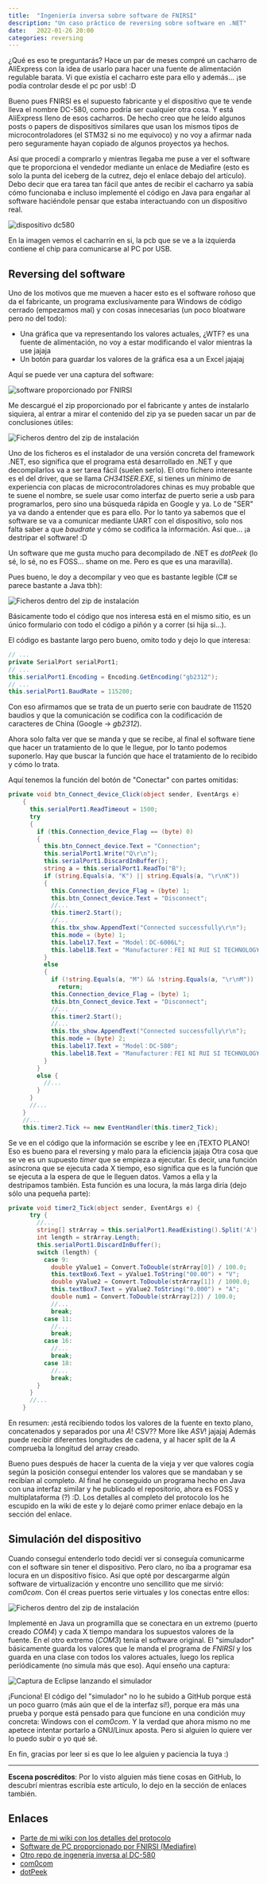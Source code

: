 ```yaml
---
title:  "Ingeniería inversa sobre software de FNIRSI"
description: "Un caso práctico de reversing sobre software en .NET"
date:   2022-01-26 20:00
categories: reversing
---
```

¿Qué es eso te preguntarás? Hace un par de meses compré un cacharro de AliExpress con la 
idea de usarlo para hacer una fuente de alimentación regulable barata. Vi que existía el 
cacharro este para ello y además... ¡se podía controlar desde el pc por usb! :D

Bueno pues FNIRSI es el supuesto fabricante y el dispositivo que te vende lleva el nombre
DC-580, como podría ser cualquier otra cosa. Y está AliExpress lleno de esos cacharros.
De hecho creo que he leído algunos posts o papers de dispositivos similares que usan los
mismos tipos de microcontroladores (el STM32 si no me equivoco) y no voy a afirmar nada
pero seguramente hayan copiado de algunos proyectos ya hechos.

Así que procedí a comprarlo y mientras llegaba me puse a ver el software que te 
proporciona el vendedor mediante un enlace de Mediafire (esto es solo la punta del 
iceberg de la cutrez, dejo el enlace debajo del artículo). Debo decir que era tarea tan 
fácil que antes de recibir el cacharro ya sabía cómo funcionaba e incluso implementé el 
código en Java para engañar al software haciéndole pensar que estaba interactuando con un
dispositivo real.

![dispositivo dc580]({{site.url}}/assets/images/dc580/dc580.jpg)

En la imagen vemos el cacharrín en si, la pcb que se ve a la izquierda contiene el chip
para comunicarse al PC por USB.

## Reversing del software
Uno de los motivos que me mueven a hacer esto es el software roñoso que da el fabricante,
un programa exclusivamente para Windows de código cerrado (empezamos mal) y con cosas
innecesarias (un poco bloatware pero no del todo):

* Una gráfica que va representando los valores actuales, ¿WTF? es una fuente de 
alimentación, no voy a estar modificando el valor mientras la use jajaja
* Un botón para guardar los valores de la gráfica esa a un Excel jajajaj

Aquí se puede ver una captura del software:

![software proporcionado por FNIRSI]({{site.url}}/assets/images/dc580/fnirsi_software.png)

Me descargué el zip proporcionado por el fabricante y antes de instalarlo siquiera, al
entrar a mirar el contenido del zip ya se pueden sacar un par de conclusiones útiles:

![Ficheros dentro del zip de instalación]({{site.url}}/assets/images/dc580/ficheros_instalador.png)

Uno de los ficheros es el instalador de una versión concreta del framework .NET, eso
significa que el programa está desarrollado en .NET y que decompilarlos va a ser tarea 
fácil (suelen serlo). El otro fichero interesante es el del driver, que se llama 
*CH341SER.EXE*, si tienes un mínimo de experiencia con placas de microcontroladores 
chinas es muy probable que te suene el nombre, se suele usar como interfaz de puerto 
serie a usb para programarlos, pero sino una búsqueda rápida en Google y ya. Lo de "SER"
ya va dando a entender que es para ello. Por lo tanto ya sabemos que el software se va a
comunicar mediante UART con el dispositivo, solo nos falta saber a que *baudrate* y cómo
se codifica la información. Así que... ¡a destripar el software! :D

Un software que me gusta mucho para decompilado de .NET es *dotPeek* (lo sé, lo sé, no es
FOSS... shame on me. Pero es que es una maravilla).

Pues bueno, le doy a decompilar y veo que es bastante legible (C# se parece bastante a 
Java tbh):

![Ficheros dentro del zip de instalación]({{site.url}}/assets/images/dc580/dotpeek1.png)

Básicamente todo el código que nos interesa está en el mismo sitio, es un único 
formulario con todo el código a piñón y a correr (si hija si...).

El código es bastante largo pero bueno, omito todo y dejo lo que interesa:

```cs
// ...
private SerialPort serialPort1;
// ...
this.serialPort1.Encoding = Encoding.GetEncoding("gb2312");
// ...
this.serialPort1.BaudRate = 115200;
```

Con eso afirmamos que se trata de un puerto serie con baudrate de 11520 baudios y que la
comunicación se codifica con la codificación de caracteres de China (Google -> *gb2312*).

Ahora solo falta ver que se manda y que se recibe, al final el software tiene que hacer
un tratamiento de lo que le llegue, por lo tanto podemos suponerlo. Hay que buscar la 
función que hace el tratamiento de lo recibido y cómo lo trata.

Aquí tenemos la función del botón de "Conectar" con partes omitidas:
```cs
private void btn_Connect_device_Click(object sender, EventArgs e)
    {
      this.serialPort1.ReadTimeout = 1500;
      try
      {
        if (this.Connection_device_Flag == (byte) 0)
        {
          this.btn_Connect_device.Text = "Connection";
          this.serialPort1.Write("Q\r\n");
          this.serialPort1.DiscardInBuffer();
          string a = this.serialPort1.ReadTo("B");
          if (string.Equals(a, "K") || string.Equals(a, "\r\nK"))
          {
            this.Connection_device_Flag = (byte) 1;
            this.btn_Connect_device.Text = "Disconnect";
            //...
            this.timer2.Start();
            //...
            this.tbx_show.AppendText("Connected successfully\r\n");
            this.mode = (byte) 1;
            this.label17.Text = "Model：DC-6006L";
            this.label18.Text = "Manufacturer：FEI NI RUI SI TECHNOLOGYCO.,LTD";
          }
          else
          {
            if (!string.Equals(a, "M") && !string.Equals(a, "\r\nM"))
              return;
            this.Connection_device_Flag = (byte) 1;
            this.btn_Connect_device.Text = "Disconnect";
            //...
            this.timer2.Start();
            //...
            this.tbx_show.AppendText("Connected successfully\r\n");
            this.mode = (byte) 2;
            this.label17.Text = "Model：DC-580";
            this.label18.Text = "Manufacturer：FEI NI RUI SI TECHNOLOGYCO.,LTD";
          }
        }
        else {
          //...
        }
      }
      //...
    }
    //...
    this.timer2.Tick += new EventHandler(this.timer2_Tick);
```

Se ve en el código que la información se escribe y lee en ¡TEXTO PLANO! Eso es bueno
para el reversing y malo para la eficiencia jajaja Otra cosa que se ve es un supuesto
*timer* que se empieza a ejecutar. Es decir, una función asíncrona que se ejecuta cada
X tiempo, eso significa que es la función que se ejecuta a la espera de que le lleguen
datos. Vamos a ella y la destripamos también. Esta función es una locura, la más larga
diría (dejo sólo una pequeña parte):

```cs
private void timer2_Tick(object sender, EventArgs e) {
      try {
        //...
        string[] strArray = this.serialPort1.ReadExisting().Split('A');
        int length = strArray.Length;
        this.serialPort1.DiscardInBuffer();
        switch (length) {
          case 9:
            double yValue1 = Convert.ToDouble(strArray[0]) / 100.0;
            this.textBox6.Text = yValue1.ToString("00.00") + "V";
            double yValue2 = Convert.ToDouble(strArray[1]) / 1000.0;
            this.textBox7.Text = yValue2.ToString("0.000") + "A";
            double num1 = Convert.ToDouble(strArray[2]) / 100.0;
            //...
            break;
          case 11:
            //...
            break;
          case 16:
            //...
            break;
          case 18:
            //...
            break;
        }
      }
      //...
    }
```
En resumen: ¡está recibiendo todos los valores de la fuente en texto plano, concatenados
y separados por una *A*! CSV?? More like *ASV*! jajajaj Además puede recibir diferentes
longitudes de cadena, y al hacer split de la *A* comprueba la longitud del array creado.

Bueno pues después de hacer la cuenta de la vieja y ver que valores cogía según la 
posición conseguí entender los valores que se mandaban y se recibían al completo. Al 
final he conseguido un programa hecho en Java con una interfaz similar y he publicado el
repositorio, ahora es FOSS y multiplataforma (?) :D. Los detalles al completo del 
protocolo los he escupido en la wiki de este y lo dejaré como primer enlace debajo en la
sección del enlace.

## Simulación del dispositivo
Cuando conseguí entenderlo todo decidí ver si conseguía comunicarme con el software sin
tener el dispositivo. Pero claro, no iba a programar esa locura en un dispositivo físico.
Así que opté por descargarme algún software de virtualización y encontre uno sencillito
que me sirvió: *com0com*. Con él creas puertos serie virtuales y los conectas entre ellos:

![Ficheros dentro del zip de instalación]({{site.url}}/assets/images/dc580/com0com.jpg)

Implementé en Java un programilla que se conectara en un extremo (puerto creado *COM4*) y
cada X tiempo mandara los supuestos valores de la fuente. En el otro extremo (*COM3*)
tenía el software original. El "simulador" básicamente guarda los valores que le manda el
programa de *FNIRSI* y los guarda en una clase con todos los valores actuales, luego los
replica periódicamente (no simula más que eso). Aquí enseño una captura:

![Captura de Eclipse lanzando el simulador]({{site.url}}/assets/images/dc580/dc580_simulador.png)

¡Funciona! El código del "simulador" no lo he subido a GitHub porque está un poco guarro
(más aún que el de la interfaz sí!), porque era más una prueba y porque está pensado para
que funcione en una condición muy concreta: Windows con el *com0com*. Y la verdad que
ahora mismo no me apetece intentar portarlo a GNU/Linux aposta. Pero si alguien lo quiere
ver lo puedo subir o yo qué sé.

En fin, gracias por leer si es que lo lee alguien y paciencia la tuya :)

<hr>

**Escena poscréditos**: Por lo visto alguien más tiene cosas en GitHub, lo descubrí
mientras escribía este artículo, lo dejo en la sección de enlaces también.

## Enlaces
* [Parte de mi wiki con los detalles del protocolo](https://github.com/iordic/jdcx/wiki/Serial-communication)
* [Software de PC proporcionado por FNIRSI (Mediafire)](https://www.mediafire.com/file/81wp3r44mxh8yqx/FNIRSI_DC580_PC_Software.zip)
* [Otro repo de ingenería inversa al DC-580](https://github.com/jcheger/fnirsi-dc580-protocol)
* [com0com](http://com0com.sourceforge.net/)
* [dotPeek](https://www.jetbrains.com/es-es/decompiler/)